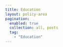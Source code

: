 ```yaml
---
title: Education
layout: policy-area
pagination:
  enabled: true
  collection: all, posts
  tag:
    - "Education"
---
```

